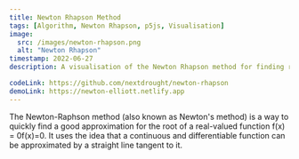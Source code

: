 ```yaml
---
title: Newton Rhapson Method
tags: [Algorithm, Newton Rhapson, p5js, Visualisation]
image:
  src: /images/newton-rhapson.png
  alt: "Newton Rhapson"
timestamp: 2022-06-27
description: A visualisation of the Newton Rhapson method for finding roots of a function.

codeLink: https://github.com/nextdrought/newton-rhapson
demoLink: https://newton-elliott.netlify.app
---
```


The Newton-Raphson method (also known as Newton's method) is a way to quickly find a good approximation for the root of a real-valued function f(x) = 0f(x)=0. It uses the idea that a continuous and differentiable function can be approximated by a straight line tangent to it.
